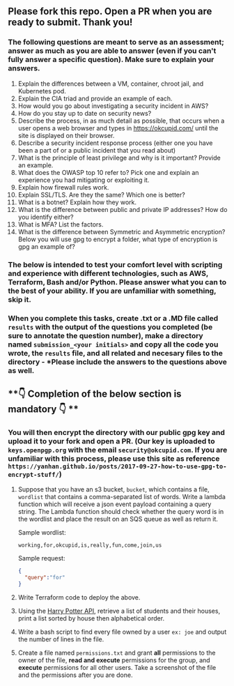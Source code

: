 ## Please fork this repo. Open a PR when you are ready to submit. Thank you!

### The following questions are meant to serve as an assessment; answer as much as you are able to answer (even if you can't fully answer a specific question). Make sure to explain your answers.




1. Explain the differences between a VM, container, chroot jail, and Kubernetes pod.
2. Explain the CIA triad and provide an example of each.
3. How would you go about investigating a security incident in AWS?
4. How do you stay up to date on security news?
5. Describe the process, in as much detail as possible, that occurs when a user opens a web browser and types in <https://okcupid.com/> until the site is displayed on their browser.
6. Describe a security incident response process (either one you have been a part of or a public incident that you read about)
7. What is the principle of least privilege and why is it important? Provide an example.
8. What does the OWASP top 10 refer to? Pick one and explain an experience you had mitigating or exploiting it. 
9. Explain how firewall rules work.
10. Explain SSL/TLS. Are they the same? Which one is better?
11. What is a botnet? Explain how they work. 
12. What is the difference between public and private IP addresses? How do you identify either? 
13. What is MFA? List the factors.
14. What is the difference between Symmetric and Asymmetric encryption? Below you will use gpg to encrypt a folder, what type of encryption is gpg an example of?

### The below is intended to test your comfort level with scripting and experience with different technologies, such as AWS, Terraform, Bash and/or Python. Please answer what you can to the best of your ability. If you are unfamiliar with something, skip it. 
### When you complete this tasks, create .txt or a .MD file called `results` with the output of the questions you completed (be sure to annotate the question number), make a directory named `submission_<your initials>` and copy all the code you wrote, the `results` file, and all related and necesary files to the directory - *Please include the answers to the questions above as well.

## **👇 Completion of the below section is mandatory 👇 **
### You will then encrypt the directory with our public gpg key and upload it to your fork and open a PR. (Our key is uploaded to `keys.openpgp.org` with the email `security@okcupid.com`. If you are unfamiliar with this process, please use this site as reference `https://yanhan.github.io/posts/2017-09-27-how-to-use-gpg-to-encrypt-stuff/`)

1. Suppose that you have an s3 bucket, `bucket`, which contains a file, `wordlist` that contains a comma-separated list of words. Write a lambda function which will  receive a json event payload containing a query string. The Lambda function should check whether the query word is in the wordlist and place the result on an SQS queue as well as return it.

   Sample wordlist:

   ``` 
   working,for,okcupid,is,really,fun,come,join,us
   ```

   Sample request:

   ``` json
   {
     "query":"for"
   }
   ```
2. Write Terraform code to deploy the above.
3. Using the [Harry Potter API](https://hp-api.herokuapp.com/), retrieve a list of students and their houses, print a list sorted by house then alphabetical order.
4. Write a bash script to find every file owned by a user `ex: joe` and output the number of lines in the file.
5. Create a file named `permissions.txt` and grant **all** permissions to the owner of the file, **read and execute** permissions for the group, and **execute** permissions for all other users. Take a screenshot of the file and the permissions after you are done.
